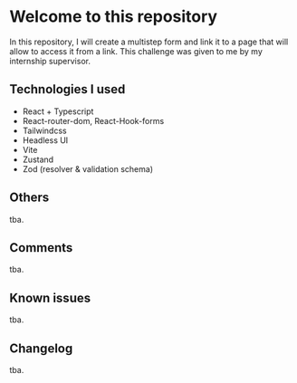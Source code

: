 # Welcome to this repository

In this repository, I will create a multistep form and link it to a page that will allow to access it from a link. This challenge was given to me by my internship supervisor.

## Technologies I used

- React + Typescript
- React-router-dom, React-Hook-forms
- Tailwindcss
- Headless UI
- Vite
- Zustand
- Zod (resolver & validation schema)

## Others
tba. 

## Comments
tba.

## Known issues
tba.

## Changelog 
tba.




